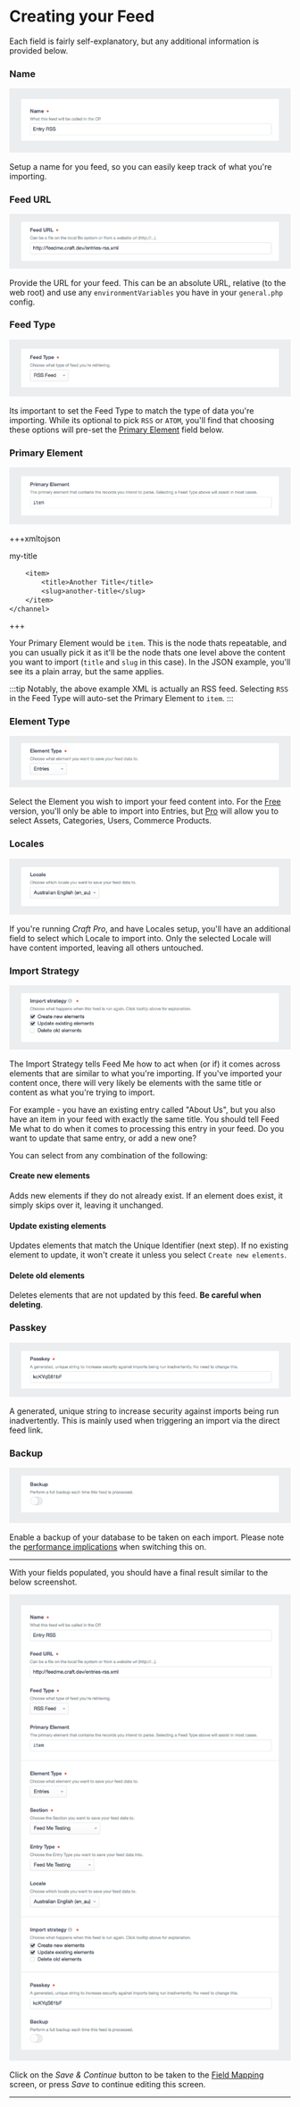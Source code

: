 # Creating your Feed

Each field is fairly self-explanatory, but any additional information is provided below.

### Name

![Feedme Setup 1](/docs/screenshots/feedme-setup-1.png)

Setup a name for you feed, so you can easily keep track of what you're importing.

### Feed URL

![Feedme Setup 2](/docs/screenshots/feedme-setup-2.png)

Provide the URL for your feed. This can be an absolute URL, relative (to the web root) and use any `environmentVariables` you have in your `general.php` config.

### Feed Type

![Feedme Setup 3](/docs/screenshots/feedme-setup-3.png)

Its important to set the Feed Type to match the type of data you're importing. While its optional to pick `RSS` or `ATOM`, you'll find that choosing these options will pre-set the [Primary Element](/craft-plugins/feed-me/docs/feature-tour/creating-your-feed#primary-element) field below.

### Primary Element

![Feedme Setup 4](/docs/screenshots/feedme-setup-4.png)

+++xmltojson
<?xml version="1.0" encoding="UTF-8"?>
<rss>
    <channel>
        <item>
            <title>My Title</title>
            <slug>my-title</slug>
        </item>

        <item>
            <title>Another Title</title>
            <slug>another-title</slug>
        </item>
    </channel>
</rss>
+++

Your Primary Element would be `item`. This is the node thats repeatable, and you can usually pick it as it'll be the node thats one level above the content you want to import (`title` and `slug` in this case). In the JSON example, you'll see its a plain array, but the same applies.

:::tip
Notably, the above example XML is actually an RSS feed. Selecting `RSS` in the Feed Type will auto-set the Primary Element to `item`.
:::

### Element Type

![Feedme Setup 5](/docs/screenshots/feedme-setup-5.png)

Select the Element you wish to import your feed content into. For the [Free](/craft-plugins/feed-me/pricing) version, you'll only be able to import into Entries, but [Pro](/craft-plugins/feed-me/pricing) will allow you to select Assets, Categories, Users, Commerce Products.

### Locales

![Feedme Setup 6](/docs/screenshots/feedme-setup-6.png)

If you're running _Craft Pro_, and have Locales setup, you'll have an additional field to select which Locale to import into. Only the selected Locale will have content imported, leaving all others untouched.

### Import Strategy

![Feedme Setup 7](/docs/screenshots/feedme-setup-7.png)

The Import Strategy tells Feed Me how to act when (or if) it comes across elements that are similar to what you're importing. If you've imported your content once, there will very likely be elements with the same title or content as what you're trying to import.

For example - you have an existing entry called "About Us", but you also have an item in your feed with exactly the same title. You should tell Feed Me what to do when it comes to processing this entry in your feed. Do you want to update that same entry, or add a new one?

You can select from any combination of the following:

#### Create new elements

Adds new elements if they do not already exist. If an element does exist, it simply skips over it, leaving it unchanged.

#### Update existing elements

Updates elements that match the Unique Identifier (next step). If no existing element to update, it won't create it unless you select `Create new elements`.

#### Delete old elements

Deletes elements that are not updated by this feed. **Be careful when deleting**.

### Passkey

![Feedme Setup 8](/docs/screenshots/feedme-setup-8.png)

A generated, unique string to increase security against imports being run inadvertently. This is mainly used when triggering an import via the direct feed link.

### Backup

![Feedme Setup 9](/docs/screenshots/feedme-setup-9.png)

Enable a backup of your database to be taken on each import. Please note the [performance implications](/craft-plugins/feed-me/docs/support/troubleshooting#performance) when switching this on.

* * *

With your fields populated, you should have a final result similar to the below screenshot.

![Feedme Setup](/docs/screenshots/feedme-setup.png)

Click on the _Save & Continue_ button to be taken to the [Field Mapping](/craft-plugins/feed-me/docs/feature-tour/field-mapping) screen, or press _Save_ to continue editing this screen.

* * *